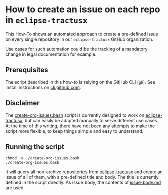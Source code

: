 # How to create an issue on each repo in `eclipse-tractusx`

This How-To shows an automated approach to create a pre-defined issue on every single repository in
our `eclipse-tractusx` GitHub organization.

Use cases for such automation could be the tracking of a mandatory change in legal documentation for example.

## Prerequisites

The script described in this how-to is relying on the GitHub CLI (`gh`). See install instructions
on [cli.github.com](https://cli.github.com/).

## Disclaimer

The [create-org-issues.bash](create-org-issues.bash) script is currently designed to work
on [eclipse-tractusx](https://github.com/eclipse-tractusx), but can easily be adapted manually to serve different use
cases.
At the time of this writing, there have not been any attempts to make the script more flexible, to keep things simple
and easy to understand.

## Running the script

```shell
chmod +x ./create-org-issues.bash
./create-org-issues.bash
```

It will query all non-archive repositories from [eclipse-tractusx](https://github.com/eclipse-tractusx) and create an
issue of all of them, with a pre-defined title and body. 
The title is currently defined in the script directly. As issue body, the contents of [issue-body.md](issue-body.md)
are used.

